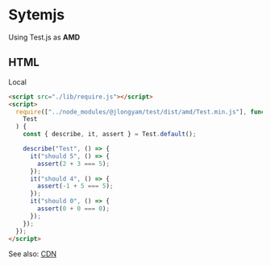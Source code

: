 # Sytemjs

Using Test.js as **AMD**

## HTML

Local

```html
<script src="./lib/require.js"></script>
<script>
  require(["../node_modules/@jlongyam/test/dist/amd/Test.min.js"], function (
    Test
  ) {
    const { describe, it, assert } = Test.default();

    describe("Test", () => {
      it("should 5", () => {
        assert(2 + 3 === 5);
      });
      it("should 4", () => {
        assert(-1 + 5 === 5);
      });
      it("should 0", () => {
        assert(0 + 0 === 0);
      });
    });
  });
</script>
```

See also: [CDN](./CDN.md)
